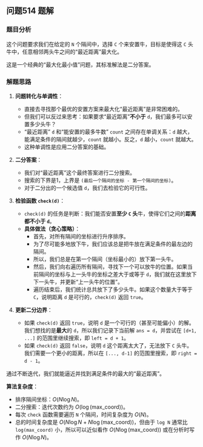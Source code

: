## 问题514 题解

### 题目分析

这个问题要求我们在给定的 `N` 个隔间中，选择 `C` 个来安置牛，目标是使得这 `C` 头牛中，任意相邻两头牛之间的“最近距离”最大化。

这是一个经典的“最大化最小值”问题，其标准解法是二分答案。

### 解题思路

1.  **问题转化与单调性**：
    -   直接去寻找那个最优的安置方案来最大化“最近距离”是非常困难的。
    -   但我们可以反过来思考：如果要求“最近距离”**不小于** `d`，我们最多可以安置多少头牛？
    -   “最近距离” `d` 和“能安置的最多牛数” `count` 之间存在单调关系：`d` 越大，能满足条件的隔间就越少，`count` 就越小。反之，`d` 越小，`count` 就越大。
    -   这种单调性是应用二分答案的基础。

2.  **二分答案**：
    -   我们对“最近距离”这个最终答案进行二分搜索。
    -   搜索的下界是1，上界是 `(最后一个隔间的坐标 - 第一个隔间的坐标)`。
    -   对于二分出的一个候选值 `d`，我们去检验它的可行性。

3.  **检验函数 `check(d)`**：
    -   `check(d)` 的任务是判断：我们能否安置**至少 `C` 头**牛，使得它们之间的**距离都不小于 `d`**。
    -   **具体做法（贪心策略）**：
        -   首先，对所有隔间的坐标进行升序排序。
        -   为了尽可能多地放下牛，我们应该总是把牛放在满足条件的最左边的隔间。
        -   所以，我们总是在第一个隔间（坐标最小的）放下第一头牛。
        -   然后，我们向右遍历所有隔间，寻找下一个可以放牛的位置。如果当前隔间的坐标与上一头牛的坐标之差大于或等于 `d`，我们就在这里放下下一头牛，并更新“上一头牛的位置”。
        -   遍历结束后，我们统计总共放下了多少头牛。如果这个数量大于等于 `C`，说明距离 `d` 是可行的，`check(d)` 返回 `true`。

4.  **更新二分边界**：
    -   如果 `check(d)` 返回 `true`，说明 `d` 是一个可行的（甚至可能偏小）的解。我们想找的是**最大**的 `d`，所以我们记录下当前解 `ans = d`，并尝试在 `[d+1, ...]` 的范围里继续搜索，即 `left = d + 1`。
    -   如果 `check(d)` 返回 `false`，说明 `d` 这个距离太大了，无法放下 `C` 头牛。我们需要一个更小的距离，所以在 `[..., d-1]` 的范围里搜索，即 `right = d - 1`。

通过不断迭代，我们就能逼近并找到满足条件的最大的“最近距离”。

**算法复杂度**：
-   排序隔间坐标：$O(N \log N)$。
-   二分搜索：迭代次数约为 $O(\log(\text{max\_coord}))$。
-   每次 `check` 函数需要遍历 `N` 个隔间，时间复杂度为 $O(N)$。
-   总的时间复杂度是 $O(N \log N + N \log(\text{max\_coord}))$，但由于 `log N` 通常比 `log(max_coord)` 小，所以可以近似看作 $O(N \log(\text{max\_coord}))$ 或在分析时写作 $O(N \log N)$。

